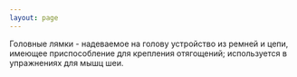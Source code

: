 ```yaml
---
layout: page
---
```

Головные лямки - надеваемое на голову устройство из ремней и цепи, имеющее приспособление для крепления отягощений; используется в упражнениях для мышц шеи.